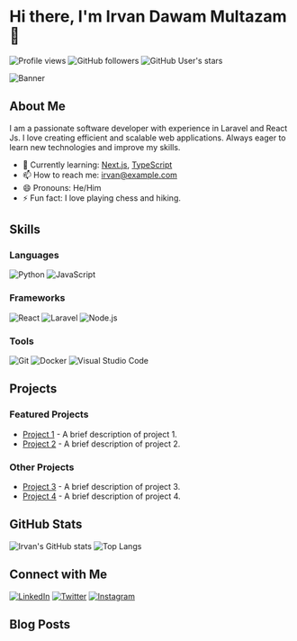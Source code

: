 # Hi there, I'm Irvan Dawam Multazam 👋

![Profile views](https://komarev.com/ghpvc/?username=vandawam)
![GitHub followers](https://img.shields.io/github/followers/vandawam?style=social)
![GitHub User's stars](https://img.shields.io/github/stars/vandawam?style=social)

![Banner](https://your-banner-url.com/banner.jpg)

## About Me
I am a passionate software developer with experience in Laravel and React Js. I love creating efficient and scalable web applications. Always eager to learn new technologies and improve my skills.

- 🌱 Currently learning: [Next.js](https://nextjs.org/), [TypeScript](https://www.typescriptlang.org/)
- 📫 How to reach me: [irvan@example.com](mailto:irvan@example.com)
- 😄 Pronouns: He/Him
- ⚡ Fun fact: I love playing chess and hiking.

## Skills
### Languages
![Python](https://img.shields.io/badge/-Python-333333?style=flat&logo=python) ![JavaScript](https://img.shields.io/badge/-JavaScript-333333?style=flat&logo=javascript)

### Frameworks
![React](https://img.shields.io/badge/-React-333333?style=flat&logo=react) ![Laravel](https://img.shields.io/badge/-Laravel-333333?style=flat&logo=laravel) ![Node.js](https://img.shields.io/badge/-Node.js-333333?style=flat&logo=node.js)

### Tools
![Git](https://img.shields.io/badge/-Git-333333?style=flat&logo=git) ![Docker](https://img.shields.io/badge/-Docker-333333?style=flat&logo=docker) ![Visual Studio Code](https://img.shields.io/badge/-VS%20Code-333333?style=flat&logo=visual-studio-code)

## Projects
### Featured Projects
- [Project 1](https://github.com/username/project1) - A brief description of project 1.
- [Project 2](https://github.com/username/project2) - A brief description of project 2.

### Other Projects
- [Project 3](https://github.com/username/project3) - A brief description of project 3.
- [Project 4](https://github.com/username/project4) - A brief description of project 4.

## GitHub Stats
![Irvan's GitHub stats](https://github-readme-stats.vercel.app/api?username=vandawam&show_icons=true&theme=radical)
![Top Langs](https://github-readme-stats.vercel.app/api/top-langs/?username=vandawam&layout=compact&theme=radical)

## Connect with Me
[![LinkedIn](https://img.shields.io/badge/-LinkedIn-333333?style=flat&logo=linkedin)](https://linkedin.com/in/username) [![Twitter](https://img.shields.io/badge/-Twitter-333333?style=flat&logo=twitter)](https://twitter.com/username) [![Instagram](https://img.shields.io/badge/-Instagram-333333?style=flat&logo=instagram)](https://instagram.com/username)

## Blog Posts
<!-- BLOG-POST-LIST:START -->
<!-- BLOG-POST-LIST:END -->

